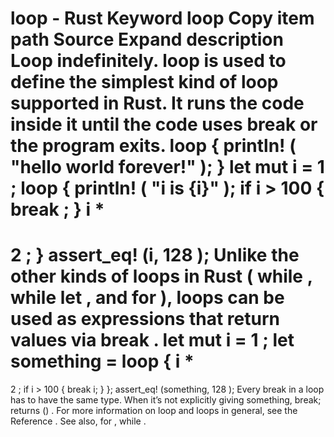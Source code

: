 loop - Rust
Keyword
loop
Copy item path
Source
Expand description
Loop indefinitely.
loop
is used to define the simplest kind of loop supported in Rust. It runs the code inside
it until the code uses
break
or the program exits.
loop
{
println!
(
"hello world forever!"
);
}
let
mut
i =
1
;
loop
{
println!
(
"i is {i}"
);
if
i >
100
{
break
;
    }
    i
*
=
2
;
}
assert_eq!
(i,
128
);
Unlike the other kinds of loops in Rust (
while
,
while let
, and
for
), loops can be used as
expressions that return values via
break
.
let
mut
i =
1
;
let
something =
loop
{
    i
*
=
2
;
if
i >
100
{
break
i;
    }
};
assert_eq!
(something,
128
);
Every
break
in a loop has to have the same type. When it’s not explicitly giving something,
break;
returns
()
.
For more information on
loop
and loops in general, see the
Reference
.
See also,
for
,
while
.